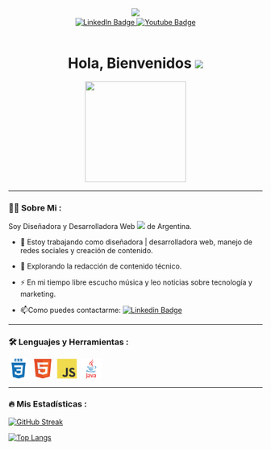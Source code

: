 <div id="header" align="center">
<img src="https://media.giphy.com/media/v1.Y2lkPTc5MGI3NjExc2Nuam1jb3ZqdTVnOHlpdHdqZzkyeHE3aDRwd3h3YmVsNHhycXE2ciZlcD12MV9pbnRlcm5hbF9naWZfYnlfaWQmY3Q9Zw/1XCcD9VLQZ2Io/giphy.gif" width="30%"/>
</div>
<div id="badges" align="center">
  <a href="https://www.linkedin.com/in/luna-bianchi-borches-005801205/">
<img src="https://img.shields.io/badge/LinkedIn-blue?logo=linkedin&logoColor=white&style=for-the-badge" alt="LinkedIn Badge"/>
  </a>
  <a href="https://www.youtube.com/channel/UCQKMTAjck-t99RC4kUqwfIg">
    <img src="https://img.shields.io/badge/YouTube-red?style=for-the-badge&logo=youtube&logoColor=white" alt="Youtube Badge"/>
  </a>
</div>
  <div id="badges" align="center">
    <img src="https://komarev.com/ghpvc/?username=lunabianchib&style=flat-square&color=blue" alt=""/>
    <h1>
  Hola, Bienvenidos
  <img src="https://media.giphy.com/media/hvRJCLFzcasrR4ia7z/giphy.gif" width="30px"/>
</h1>
  </div>
  <div align="center">
  <img src="https://media.giphy.com/media/v1.Y2lkPTc5MGI3NjExM3pwM3BiaHIyOTByZDg1OXBhbGtzZ2dkemlvdmk1d2h5c3VncXZoNCZlcD12MV9pbnRlcm5hbF9naWZfYnlfaWQmY3Q9cw/RN8FdaB6T1bkkI5n4I/giphy.gif" width="200" height="200"/>
</div>

---

### :woman_technologist: Sobre Mi :
Soy Diseñadora y Desarrolladora Web <img src="https://media.giphy.com/media/WUlplcMpOCEmTGBtBW/giphy.gif" width="30"> de Argentina.
- :telescope: Estoy trabajando como diseñadora | desarrolladora web, manejo de redes sociales y creación de contenido.

- :seedling: Explorando la redacción de contenido técnico.

- :zap: En mi tiempo libre escucho música y leo noticias sobre tecnología y marketing.

- :mailbox:Como puedes contactarme: [![Linkedin Badge](https://img.shields.io/badge/-LinkedIn-blue?style=flat&logo=Linkedin&logoColor=white)](https://www.linkedin.com/in/luna-bianchi-borches-005801205/)

---

### :hammer_and_wrench: Lenguajes y Herramientas :
<div>
  <img src="https://github.com/devicons/devicon/blob/master/icons/css3/css3-plain-wordmark.svg"  title="CSS3" alt="CSS" width="40" height="40"/>&nbsp;
  <img src="https://github.com/devicons/devicon/blob/master/icons/html5/html5-original.svg" title="HTML5" alt="HTML" width="40" height="40"/>&nbsp;
  <img src="https://github.com/devicons/devicon/blob/master/icons/javascript/javascript-original.svg" title="JavaScript" alt="JavaScript" width="40" height="40"/>&nbsp;
  <img src="https://github.com/devicons/devicon/blob/master/icons/java/java-original-wordmark.svg" title="Java" alt="Java" width="40" height="40"/>&nbsp;
  
</div>

---

### :fire: Mis Estadísticas :
[![GitHub Streak](http://github-readme-streak-stats.herokuapp.com?user=lunabianchib&theme=dark&background=000000)](https://git.io/streak-stats)

[![Top Langs](https://github-readme-stats.vercel.app/api/top-langs/?username=lunabianchib&layout=compact&theme=vision-friendly-dark)](https://github.com/anuraghazra/github-readme-stats)
